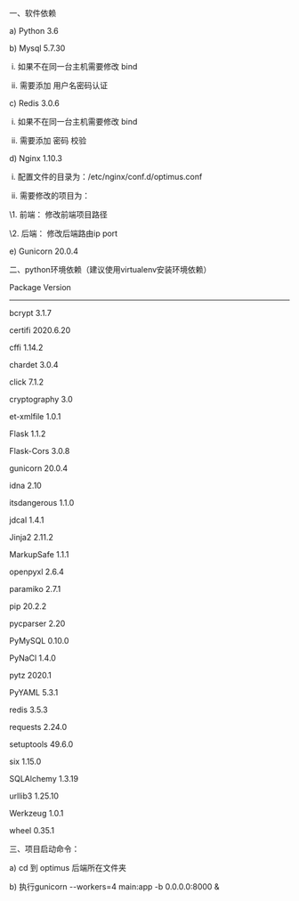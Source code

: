 一、软件依赖

a)    Python 3.6

b)   Mysql  5.7.30

​          i.      如果不在同一台主机需要修改 bind

​         ii.      需要添加 用户名密码认证

c)    Redis 3.0.6

​          i.      如果不在同一台主机需要修改 bind

​         ii.      需要添加 密码 校验

d)   Nginx 1.10.3

​          i.      配置文件的目录为：/etc/nginx/conf.d/optimus.conf

​         ii.      需要修改的项目为：

\1.    前端： 修改前端项目路径

\2.    后端： 修改后端路由ip port

e)    Gunicorn  20.0.4

 

二、python环境依赖（建议使用virtualenv安装环境依赖）

Package   Version

------------ ---------

bcrypt    3.1.7

certifi   2020.6.20

cffi     1.14.2

chardet   3.0.4

click    7.1.2

cryptography 3.0

et-xmlfile  1.0.1

Flask    1.1.2

Flask-Cors  3.0.8

gunicorn   20.0.4

idna     2.10

itsdangerous 1.1.0

jdcal    1.4.1

Jinja2    2.11.2

MarkupSafe  1.1.1

openpyxl   2.6.4

paramiko   2.7.1

pip     20.2.2

pycparser  2.20

PyMySQL   0.10.0

PyNaCl    1.4.0

pytz     2020.1

PyYAML    5.3.1

redis    3.5.3

requests   2.24.0

setuptools  49.6.0

six     1.15.0

SQLAlchemy  1.3.19

urllib3   1.25.10

Werkzeug   1.0.1

wheel    0.35.1

 

三、项目启动命令：

a)    cd 到 optimus 后端所在文件夹

b)   执行gunicorn --workers=4 main:app -b 0.0.0.0:8000 &